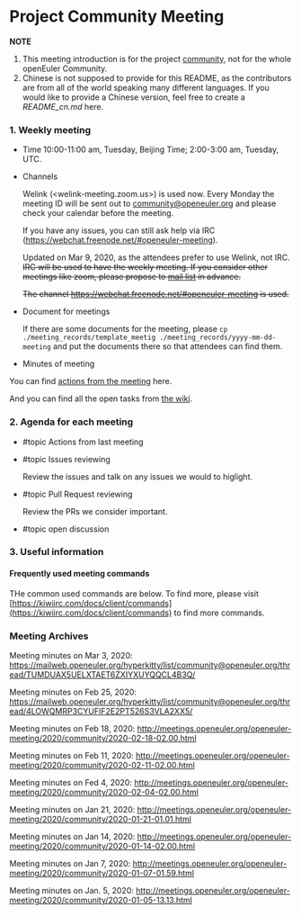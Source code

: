 # Project Community Meeting

**NOTE**
1. This meeting introduction is for the project [community](/), not for the whole openEuler Community. 
2. Chinese is not supposed to provide for this README, as the contributors are from all of the world speaking many different languages. If you would like to provide a Chinese version, feel free to create a *README_cn.md* here.

### 1. Weekly meeting
- Time
    10:00-11:00 am, Tuesday, Beijing Time; 2:00-3:00 am, Tuesday, UTC.

- Channels

    Welink (<welink-meeting.zoom.us>) is used now. Every Monday the meeting ID will be sent out to <community@openeuler.org> and please check your calendar before the meeting. 

    If you have any issues, you can still ask help via IRC (<https://webchat.freenode.net/#openeuler-meeting>).     

    Updated on Mar 9, 2020, as the attendees prefer to use Welink, not IRC.
    ~~IRC will be used to have the weekly meeting. If you consider other meetings like zoom, please propose to [mail list](community@openeuler.org) in advance.~~

    ~~The channel https://webchat.freenode.net/#openeuler-meeting is used.~~

- Document for meetings

    If there are some documents for the meeting, please `cp ./meeting_records/template_meetig ./meeting_records/yyyy-mm-dd-meeting` and put the documents there so that attendees can find them. 

- Minutes of meeting

You can find [actions from the meeting](https://gitee.com/openeuler/community/wikis/Actions%20from%20Community%20governance%20weekly%20meeting?sort_id=1957419) here.

And you can find all the open tasks from [the wiki](https://gitee.com/openeuler/community/wikis/All%20the%20open%20tasks%20about%20openEuler%20community%20governance?sort_id=1929738).

### 2. Agenda for each meeting

* #topic Actions from last meeting

* #topic Issues reviewing

    Review the issues and talk on any issues we would to higlight.

* #topic Pull Request reviewing

    Review the PRs we consider important.
* #topic open discussion

### 3. Useful information
#### Frequently used meeting commands
THe common used commands are below. To find more, please visit [https://kiwiirc.com/docs/client/commands](https://kiwiirc.com/docs/client/commands) to find more commands. 

### Meeting Archives

Meeting minutes on Mar 3, 2020: https://mailweb.openeuler.org/hyperkitty/list/community@openeuler.org/thread/TUMDUAX5UELXTAET6ZXIYXUYQQCL4B3Q/

Meeting minutes on Feb 25, 2020: https://mailweb.openeuler.org/hyperkitty/list/community@openeuler.org/thread/4LOWQMRP3CYUFIF2E2PT526S3VLA2XX5/

Meeting minutes on Feb 18, 2020: http://meetings.openeuler.org/openeuler-meeting/2020/community/2020-02-18-02.00.html

Meeting minutes on Feb 11, 2020: http://meetings.openeuler.org/openeuler-meeting/2020/community/2020-02-11-02.00.html

Meeting minutes on Fed 4, 2020: http://meetings.openeuler.org/openeuler-meeting/2020/community/2020-02-04-02.00.html

Meeting minutes on Jan 21, 2020: http://meetings.openeuler.org/openeuler-meeting/2020/community/2020-01-21-01.01.html

Meeting minutes on Jan 14, 2020: http://meetings.openeuler.org/openeuler-meeting/2020/community/2020-01-14-02.00.html

Meeting minutes on Jan 7, 2020: http://meetings.openeuler.org/openeuler-meeting/2020/community/2020-01-07-01.59.html

Meeting minutes on Jan. 5, 2020: http://meetings.openeuler.org/openeuler-meeting/2020/community/2020-01-05-13.13.html
